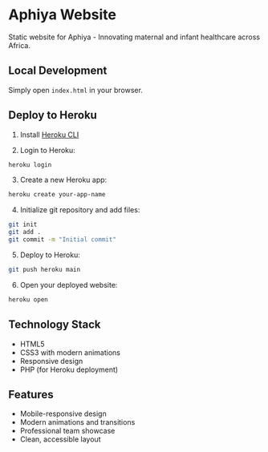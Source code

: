 # Aphiya Website

Static website for Aphiya - Innovating maternal and infant healthcare across Africa.

## Local Development

Simply open `index.html` in your browser.

## Deploy to Heroku

1. Install [Heroku CLI](https://devcenter.heroku.com/articles/heroku-cli)

2. Login to Heroku:
```bash
heroku login
```

3. Create a new Heroku app:
```bash
heroku create your-app-name
```

4. Initialize git repository and add files:
```bash
git init
git add .
git commit -m "Initial commit"
```

5. Deploy to Heroku:
```bash
git push heroku main
```

6. Open your deployed website:
```bash
heroku open
```

## Technology Stack

- HTML5
- CSS3 with modern animations
- Responsive design
- PHP (for Heroku deployment)

## Features

- Mobile-responsive design
- Modern animations and transitions
- Professional team showcase
- Clean, accessible layout 